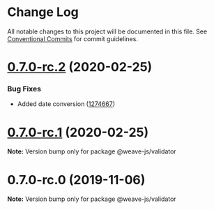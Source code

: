 # Change Log

All notable changes to this project will be documented in this file.
See [Conventional Commits](https://conventionalcommits.org) for commit guidelines.

# [0.7.0-rc.2](https://github.com/weave-microservices/weave/compare/@weave-js/validator@0.7.0-rc.1...@weave-js/validator@0.7.0-rc.2) (2020-02-25)


### Bug Fixes

* Added date conversion ([1274667](https://github.com/weave-microservices/weave/commit/12746678665c5115278f026ddb0ee6a2e74530ce))





# [0.7.0-rc.1](https://github.com/weave-microservices/weave/compare/@weave-js/validator@0.7.0-rc.0...@weave-js/validator@0.7.0-rc.1) (2020-02-25)

**Note:** Version bump only for package @weave-js/validator





# 0.7.0-rc.0 (2019-11-06)

**Note:** Version bump only for package @weave-js/validator
